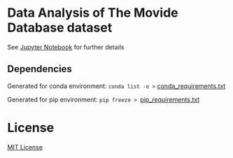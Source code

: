 # Data Analysis of The Movide Database dataset

See [Jupyter Notebook](tmdb.ipynb) for further details

## Dependencies

Generated for conda environment:
`conda list -e >` [conda_requirements.txt](conda_requirements.txt)

Generated for pip environment:
`pip freeze > `[pip_requirements.txt](pip_requirements.txt)

# License
[MIT License](LICENSE)